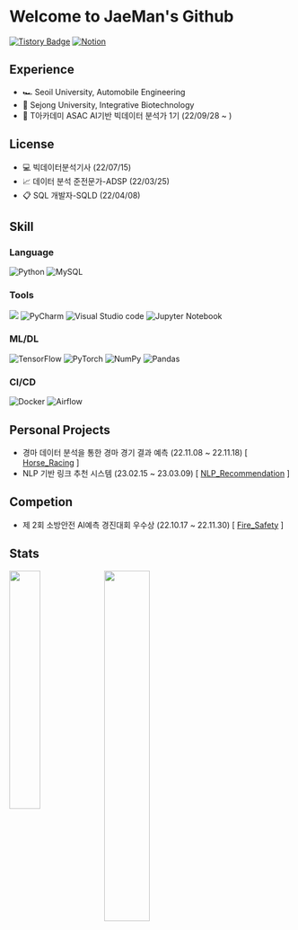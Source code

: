 # Welcome to JaeMan's Github
[![Tistory Badge](https://img.shields.io/badge/Tistory-555263?style=flat&logo=Tistory&logoColor=white)](https://sjm2449.tistory.com/)
[![Notion](https://img.shields.io/badge/Notion-000000?style=flat&logo=notion&logoColor=white)](https://shocking-horn-afc.notion.site/56f574fb189147609930a7bde32cbd72)

## **Experience**
- 🏎️ Seoil University, Automobile Engineering
- 🧬 Sejong University, Integrative Biotechnology
- 🏫 T아카데미 ASAC AI기반 빅데이터 분석가 1기 (22/09/28 ~ )

## **License**
- 💻 빅데이터분석기사 (22/07/15)
- 📈 데이터 분석 준전문가-ADSP (22/03/25)
- 📋 SQL 개발자-SQLD (22/04/08)

## **Skill**
### Language 
![Python](https://img.shields.io/badge/python-3670A0?style=for-the-badge&logo=python&logoColor=ffdd54) ![MySQL](https://img.shields.io/badge/mysql-%2300f.svg?style=for-the-badge&logo=mysql&logoColor=ffdd54)

### Tools 
<img src="https://img.shields.io/badge/Google Colab-F9AB00?style=for-the-badge&logo=Google Colab&logoColor=white"> ![PyCharm](https://img.shields.io/badge/pycharm-143?style=for-the-badge&logo=pycharm&logoColor=black&color=black&labelColor=green) ![Visual Studio code](https://img.shields.io/badge/isual%20Studio%20Code-007ACC.svg?style=for-the-badge&logo=Visual-Studio-code&logoColor=white) ![Jupyter Notebook](https://img.shields.io/badge/jupyter-%23FA0F00.svg?style=for-the-badge&logo=jupyter&logoColor=white)

### ML/DL 
![TensorFlow](https://img.shields.io/badge/TensorFlow-%23FF6F00.svg?style=for-the-badge&logo=TensorFlow&logoColor=white)  ![PyTorch](https://img.shields.io/badge/PyTorch-%23EE4C2C.svg?style=for-the-badge&logo=PyTorch&logoColor=white) ![NumPy](https://img.shields.io/badge/numpy-%23013243.svg?style=for-the-badge&logo=numpy&logoColor=white) ![Pandas](https://img.shields.io/badge/pandas-%23150458.svg?style=for-the-badge&logo=pandas&logoColor=white) 

### CI/CD 
![Docker](https://img.shields.io/badge/Docker-2496ED?style=for-the-badge&logo=Docker&logoColor=white)  ![Airflow](https://img.shields.io/badge/Airflow-E43921?style=for-the-badge&logo=Airflow&logoColor=white) 

## **Personal Projects**
  - 경마 데이터 분석을 통한 경마 경기 결과 예측 (22.11.08 ~ 22.11.18) [ [Horse_Racing](https://github.com/shimjaeman/Horse-Racing-Projections) ]
  - NLP 기반 링크 추천 시스템 (23.02.15 ~ 23.03.09) [ [NLP_Recommendation](https://github.com/shimjaeman/NLP-based_Recommendation_System) ]

## **Competion** 
  - 제 2회 소방안전 AI예측 경진대회 우수상 (22.10.17 ~ 22.11.30) [ [Fire_Safety](https://github.com/shimjaeman/Fire_Safety_Competition) ] 

## **Stats**

<img align='left' width='33%' src="http://mazassumnida.wtf/api/v2/generate_badge?boj=sjm2449">

<img align='left' width='40%' src="https://github-readme-stats.vercel.app/api/?username=shimjaeman&show_icons=true&title_color=fff&icon_color=79ff97&text_color=9f9f9f&bg_color=151515">
